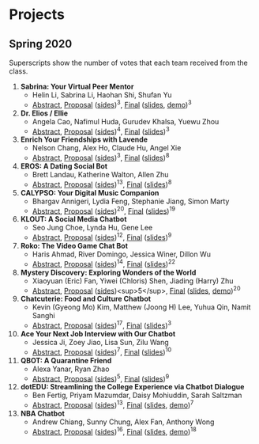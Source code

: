 # Projects

## Spring 2020

Superscripts show the number of votes that each team received from the class.

1. **Sabrina: Your Virtual Peer Mentor**
   * Helin Li, Sabrina Li, Haohan Shi, Shufan Yu
   * [Abstract](https://drive.google.com/open?id=1ANYRaGxmn8sZKorTq5erXLhr-dO9yuMY), [Proposal](https://drive.google.com/open?id=1YWAS_-VA4xV-3UaWEFQ92aausZBjwVcK) ([sides](https://drive.google.com/open?id=1P3qOpZkgOYzZI392nO6jziz-N4qmhKN3))<sup>3</sup>, [Final](https://drive.google.com/file/d/1Rem3K3_ZeL9_hcXBJCTc-wip7xo-CKOj/view?usp=sharing) ([slides](https://drive.google.com/open?id=1sfrdvSMLERBg7Y1-t0vhaKOEGtlcPU7T), [demo](https://drive.google.com/open?id=1e3YVCa71JhDofdU00NgmnnxpOQImUUL-))<sup>3</sup>
1. **Dr. Elios / Ellie**
   * Angela Cao, Nafimul Huda, Gurudev Khalsa, Yuewu Zhou
   * [Abstract](https://drive.google.com/open?id=1ttvZbatysnS-0xjGZiZafhgl4araVclL), [Proposal](https://drive.google.com/open?id=1fAeN4EB2cx3IQEYiw0SKxNHQPnChkeDy) ([sides](https://drive.google.com/open?id=1woFjeEaAS0qoK53X-9cM-5d7kahQARYy))<sup>4</sup>, [Final](https://drive.google.com/open?id=1GA3LJhy6nSBpvjzkgyAt-xDR1UvYr-es) ([slides](https://drive.google.com/open?id=1o0Sl9-WOmiWrqQoCf05tMJJAy5BTkktx))<sup>3</sup>
1. **Enrich Your Friendships with Lavende**
   * Nelson Chang, Alex Ho, Claude Hu, Angel Xie
   * [Abstract](https://drive.google.com/open?id=1kaNqB9_Se7Rc0YfMai9dMwte9wgtvp_z), [Proposal](https://drive.google.com/open?id=1gJiuVwk2wTKomLsFsx_cy_LjvqKJ9VOc) ([sides](https://drive.google.com/open?id=1DOWOvYIcIujzXOlw2_QVoiF91A-HA-ba))<sup>3</sup>, [Final](https://drive.google.com/open?id=1p899ngIXhIfxkelfl6-s-P7uYqMCw_l7) ([slides](https://drive.google.com/open?id=1b0EmOqxL9lwCT5O9oi1EeKojLGUngZDl))<sup>8</sup>
1. **EROS: A Dating Social Bot**
   * Brett Landau, Katherine Walton, Allen Zhu
   * [Abstract](https://drive.google.com/open?id=1LwdCa9U9180DZ3MbgsBghDqyKzKGhinl), [Proposal](https://drive.google.com/open?id=1JKyb9gawYiVkXNcYXM1vk7-nwwEVdllU) ([sides](https://drive.google.com/open?id=1cjr2sI8Pf3O2dm_SSN3NZyZsiOG8lwHm))<sup>13</sup>, [Final](https://drive.google.com/file/d/1j-Z5yTyfn8JgnT0EeEids-LtMLpD1VT0/view?usp=sharing) ([slides](https://drive.google.com/open?id=1SiOp_iVMr69oUylsrArMYed599sYTPJr))<sup>8</sup>
1. **CALYPSO: Your Digital Music Companion**
   * Bhargav Annigeri, Lydia Feng, Stephanie Jiang, Simon Marty
   * [Abstract](https://drive.google.com/open?id=1NdhfOZgiSkXy7GnmybR7Vh4dgn3Mt0LI), [Proposal](https://drive.google.com/open?id=1rw27xWSXlqqjjunVsvAlEBziyOmnCi93) ([sides](https://drive.google.com/open?id=1CpfXZR4S_pHjKWyvFVaZRnfYvby6tF3F))<sup>20</sup>, [Final](https://drive.google.com/open?id=1uFB45aE0KaXaLO4HpChopOGX0GUUXpT7) ([slides](https://drive.google.com/open?id=1UNSndMqXbd-egzTBMKrhttZsQ1ZM0K1c))<sup>19</sup>
1. **KLOUT: A Social Media Chatbot**
   * Seo Jung Choe, Lynda Hu, Gene Lee
   * [Abstract](https://drive.google.com/open?id=10aDO5qgR7qaQbzcwrBWDUXlO6_IONnsP), [Proposal](https://drive.google.com/open?id=1JKLz6ZFX-lbAWZpNOCEbl8Wv3_wBrnrT) ([sides](https://drive.google.com/open?id=1Qjjyihx4aSALJd_caR5OIa9N9aPad5Wd))<sup>12</sup>, [Final](https://drive.google.com/open?id=130dV2Bp8044AQ6PM5vq7ooLqb69P8NnF) ([slides](https://drive.google.com/open?id=1Cku4vjQMcj_ieSrt0rRx9K6vWrbDLFoj))<sup>9</sup>
1. **Roko: The Video Game Chat Bot**
   * Haris Ahmad, River Domingo, Jessica Winer, Dillon Wu
   * [Abstract](https://drive.google.com/open?id=1tr1IQR5AE1uZiv2jYx_YsbvYaMUKqCdN), [Proposal](https://drive.google.com/open?id=16sv0RBPMdR33aORJoj2GcxGC5DOG32pa) ([sides](https://drive.google.com/open?id=1yIkP9cpc81j99F9o6tSHpFE-YhxEgATi))<sup>14</sup>, [Final](https://drive.google.com/open?id=1tpnzrGGq0hud13hJ-m3i_aF1DNc38OYO) ([slides](https://drive.google.com/open?id=1Ie48s4FINPlEfYoYe2aYkJLgEvTT1v8i))<sup>22</sup>
1. **Mystery Discovery: Exploring Wonders of the World**
   * Xiaoyuan (Eric) Fan, Yiwei (Chloris) Shen, Jiading (Harry) Zhu
   * [Abstract](https://drive.google.com/open?id=1tLwaf744Hd8YvNpYvH_6s_yBzr6CxmLY), [Proposal](https://drive.google.com/open?id=1SbPTuTuOBjClg4YTqC4n-GthSEVNEsns) ([sides](https://drive.google.com/open?id=1UftbPTQMtX2ZMrHKLFSu1DwQKg8WPkm_))<sup>5</sup>, [Final](https://drive.google.com/open?id=1sn6MObyLeCe8dDX_oz25TIVZ3Ygx2EFO) ([slides](https://drive.google.com/open?id=1wuNyW-qZiaNJAbOJQqLcvOdJl0qJA6gt), [demo](https://drive.google.com/open?id=1H2IQQSbFGDDWJ2vdR4VTE6tPqo3SQ9Th))<sup>20</sup>
1. **Chatcuterie: Food and Culture Chatbot**
   * Kevin (Gyeong Mo) Kim, Matthew (Joong H) Lee, Yuhua Qin, Namit Sanghi
   * [Abstract](https://drive.google.com/open?id=1uEemerTGFRBrax1DD8btCwDJB0tsFIVL), [Proposal](https://drive.google.com/open?id=18g1bh-HcAHUKT6HAWdBs8i342YbVj_Sx) ([sides](https://drive.google.com/open?id=1QmDuvKCRY3TkPEykCYuTrDRz7S9yBGKx))<sup>17</sup>, [Final](https://drive.google.com/file/d/1hXSf_eQHrNpUV8SRM0i4-TIKxhwGCmiH/view?usp=sharing) ([slides](https://drive.google.com/open?id=16mqmhpdt_NmCk8zVKkdtB7BF4ID14p0I))<sup>3</sup>
1. **Ace Your Next Job Interview with Our Chatbot**
   * Jessica Ji, Zoey Jiao, Lisa Sun, Zilu Wang
   * [Abstract](https://drive.google.com/open?id=1lwcX83CIUMSJx4mrD3t4xhY1TRbXGJkJ), [Proposal](https://drive.google.com/open?id=1lwcX83CIUMSJx4mrD3t4xhY1TRbXGJkJ) ([sides](https://drive.google.com/open?id=1Vc1Uw1QpBKNg5YxVuJcSA6PylTR8S_mG))<sup>7</sup>, [Final](https://drive.google.com/open?id=10T5E3DIGkFkhQeKwif_-QkY_JNaH7s7g) ([slides](https://drive.google.com/open?id=1kWvFrDn18kSTV4aQXExkeGPg-AGZkCjH))<sup>10</sup>
1. **QBOT: A Quarantine Friend**
   * Alexa Yanar, Ryan Zhao
   * [Abstract](https://drive.google.com/open?id=1LCy4U7d4yxS9CSHDz9i-wassH8E68sSU), [Proposal](https://drive.google.com/file/d/1-69pEh3qdsFRsrugtbvsupO07ujZFd8I/view?usp=sharing) ([sides](https://drive.google.com/open?id=1bYnfCx7tfB0hKstu8GtRRweroScmdK8e))<sup>5</sup>, [Final](https://drive.google.com/file/d/1F3oUWZBvvpsw456AuKOXgbvmylR_GS3V/view?usp=sharing) ([slides](https://drive.google.com/open?id=17ttdgaIaN0jbmYzBbEuaniHKLVkbmDLv))<sup>9</sup>
1. **dotEDU: Streamlining the College Experience via Chatbot Dialogue**
   * Ben Fertig, Priyam Mazumdar, Daisy Mohiuddin, Sarah Saltzman
   * [Abstract](https://drive.google.com/open?id=1co_6zBO-v6jswUgUx5J8orlZLBprhDvY), [Proposal](https://drive.google.com/open?id=1-mftOH0biEJWI56k_kCWUi40WXomo1YD) ([sides](https://drive.google.com/open?id=1CFNvZfmNnobnnmaUzXS5GU5ppYVK0-L9))<sup>13</sup>, [Final](https://drive.google.com/open?id=1MXaZxQhMkCwzEPtvWsXDPGs1cIYt73W-) ([slides](https://drive.google.com/open?id=1kPCZhENjms1rIIbWBaElZUI4s7tmNqQz), [demo](https://drive.google.com/open?id=143RGOkSIACyWcSS5auoxVwC8o_6dW4AG))<sup>7</sup>
1. **NBA Chatbot**
   * Andrew Chiang, Sunny Chung, Alex Fan, Anthony Wong
   * [Abstract](https://drive.google.com/open?id=1iqcaUzRmQF9JnRCQY3M383SFcztalREN), [Proposal](https://drive.google.com/open?id=1jXsnOFk4iKsHTH-aq6atRRrTIMQQjScU) ([sides](https://drive.google.com/open?id=129Mw5QxNv4F9qfNLAqipW_qbHcWoYR0I))<sup>16</sup>, [Final](https://drive.google.com/open?id=1HfQ9Vj4HcSQEoOnbAmJCW5KE_IPPyUiU) ([slides](https://drive.google.com/open?id=1X8ywGlNm5W7x3bGmS-ORGLEVs03PoME1), [demo](https://drive.google.com/open?id=1exjk_qfTYPa4A5s7PVy9aj8QLy89YryT))<sup>18</sup>
